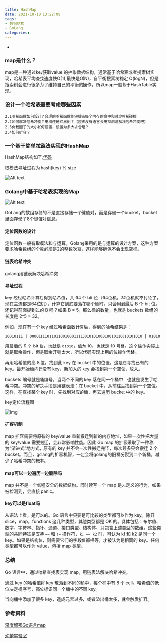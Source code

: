 ```yaml
---
title: HashMap
date: 2021-10-10 13:22:09
tags:
- 数据结构
- GoLang
categories:
---
```

-
<!-- more -->

### map是什么？

map是一种通过key获取value 的抽象数据结构，通常基于哈希表或者搜索树实现，哈希表平均查找速度快O(1),最快是O(N)，自平衡搜索树稳定 O(logN)，但是搜索树会进行很多为了维持自己的平衡的操作，所以map一般基于HashTable实现。

### 设计一个哈希表需要考虑哪些因素

```
2.1哈希函数如何设计？合理的哈希函数能够提高每个内存的命中和减少哈希碰撞
2.2如何解决哈希冲突？用树还是红黑树？【应该没有语言会用探测法解决哈希冲突吧】
2.3负载因子的大小如何设置，设置为多大才合理？
2.4如何扩容？
```

### 一个基于简单拉链法实现的HashMap

HashMap结构如下,[代码](https://github.com/xgg-1129/XggContainer/tree/master/HashTable)

取模法寻址过程为  hash(key) % size

![Alt text](/images/HashMap.png)

### Golang中基于哈希表实现的Map

![Alt text](https://pic2.zhimg.com/v2-0178a76f87bb68fd7a645e6885e17525_b.jpg)

GoLang的数组存储的不是直接存储一个键值对，而是存储一个bucket，bucket里面存储了8个键值对信息。

#### 定位函数的设计

定位函数一般有取模法和与运算，Golang采用的是与运算的设计方案，这种方案要求哈希数组的个数必须是2的整数次幂，这样能够确保不会出现空桶。

#### 链表哈希冲突

golang用链表解决哈希冲突

#### 寻址过程

key 经过哈希计算后得到哈希值，共 64 个 bit 位（64位机，32位机就不讨论了，现在主流都是64位机），计算它到底要落在哪个桶时，只会用到最后 B 个 bit 位。还记得前面提到过的 B 吗？如果 B = 5，那么桶的数量，也就是 buckets 数组的长度是 2^5 = 32。

例如，现在有一个 key 经过哈希函数计算后，得到的哈希结果是：

```text
10010111 | 000011110110110010001111001010100010010110010101010 │ 01010
```

用最后的 5 个 bit 位，也就是 `01010`，值为 10，也就是 10 号桶。这个操作实际上就是取余操作，但是取余开销太大，所以代码实现上用的位操作代替。

再用哈希值的高 8 位，找到此 key 在 bucket 中的位置，这是在寻找已有的 key。最开始桶内还没有 key，新加入的 key 会找到第一个空位，放入。

buckets 编号就是桶编号，当两个不同的 key 落在同一个桶中，也就是发生了哈希冲突。冲突的解决手段是用链表法：在 bucket 中，从前往后找到第一个空位。这样，在查找某个 key 时，先找到对应的桶，再去遍历 bucket 中的 key。

key定位流程图

![img](https://pic3.zhimg.com/v2-dcc95d8e32ba33275a26136749b909fe_b.jpg)

#### 扩容机制

map 扩容需要将原有的 key/value 重新搬迁到新的内存地址，如果一次性把大量的 key/value 需要搬迁，会非常影响性能。因此 Go map 的扩容采取了一种称为“渐进式”地方式，原有的 key 并不会一次性搬迁完毕，每次最多只会搬迁 2 个 bucket。而且，golang的扩容机智，一定会将golang的旧桶分裂到二个新桶，减少了哈希冲突的概率。

#### map可以一边遍历一边删除吗

map 并不是一个线程安全的数据结构。同时读写一个 map 是未定义的行为，如果被检测到，会直接 panic。

#### key可以是float吗

从语法上看，是可以的。Go 语言中只要是可比较的类型都可以作为 key。除开 slice，map，functions 这几种类型，其他类型都是 OK 的。具体包括：布尔值、数字、字符串、指针、通道、接口类型、结构体、只包含上述类型的数组。这些类型的共同特征是支持 `==` 和 `!=` 操作符，`k1 == k2` 时，可认为 k1 和 k2 是同一个 key。如果是结构体，则需要它们的字段值都相等，才被认为是相同的 key。任何类型都可以作为 value，包括 map 类型。

### 总结

Go 语言中，通过哈希查找表实现 map，用链表法解决哈希冲突。

通过 key 的哈希值将 key 散落到不同的桶中，每个桶中有 8 个 cell。哈希值的低位决定桶序号，高位标识同一个桶中的不同 key。

当向桶中添加了很多 key，造成元素过多，或者溢出桶太多，就会触发扩容。

### 参考资料

[深度解密Go语言map](https://zhuanlan.zhihu.com/p/66676224)

[幼麟实验室](https://www.bilibili.com/video/BV1Sp4y1U7dJ?spm_id_from=333.999.0.0)


